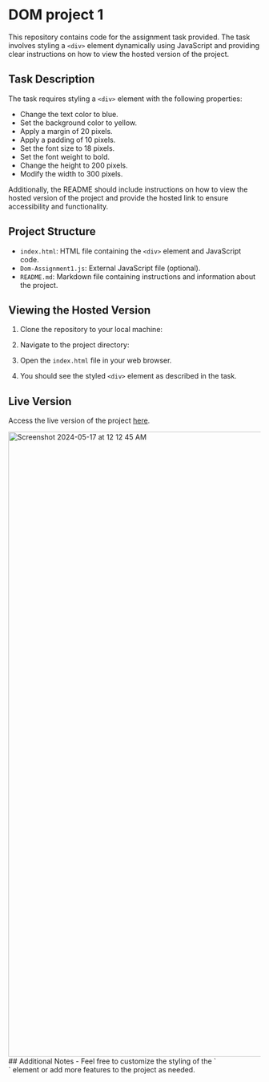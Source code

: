 # DOM project 1

This repository contains code for the assignment task provided. The task involves styling a `<div>` element dynamically using JavaScript and providing clear instructions on how to view the hosted version of the project.

## Task Description

The task requires styling a `<div>` element with the following properties:

- Change the text color to blue.
- Set the background color to yellow.
- Apply a margin of 20 pixels.
- Apply a padding of 10 pixels.
- Set the font size to 18 pixels.
- Set the font weight to bold.
- Change the height to 200 pixels.
- Modify the width to 300 pixels.

Additionally, the README should include instructions on how to view the hosted version of the project and provide the hosted link to ensure accessibility and functionality.

## Project Structure

- `index.html`: HTML file containing the `<div>` element and JavaScript code.
- `Dom-Assignment1.js`: External JavaScript file (optional).
- `README.md`: Markdown file containing instructions and information about the project.

## Viewing the Hosted Version

1. Clone the repository to your local machine:


2. Navigate to the project directory:


3. Open the `index.html` file in your web browser.

4. You should see the styled `<div>` element as described in the task.

## Live Version

Access the live version of the project [here](https://ganesh-patel.github.io/Geekster-Js/Dom-Assignment1/index.html).


<img width="1247" alt="Screenshot 2024-05-17 at 12 12 45 AM" src="https://github.com/Ganesh-Patel/Geekster-Js/assets/148999574/66452424-ee6c-4e23-8190-093f73f3b078">
## Additional Notes
- Feel free to customize the styling of the `<div>` element or add more features to the project as needed.

